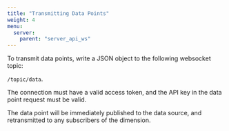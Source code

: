 ```yaml
---
title: "Transmitting Data Points"
weight: 4
menu:
  server:
    parent: "server_api_ws"
---
```



To transmit data points, write a JSON object to the following websocket topic:

`/topic/data`.

The connection must have a valid access token, and the API key in the data point request must be valid.

The data point will be immediately published to the data source, and retransmitted to any subscribers of the dimension.